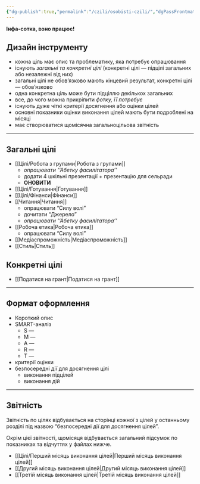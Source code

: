 ```yaml
---
{"dg-publish":true,"permalink":"/czili/osobisti-czili/","dgPassFrontmatter":true}
---
```


**Інфа-сотка, воно працює!**
## Дизайн інструменту
- кожна ціль має опис та проблематику, яка потребує опрацювання
- існують *загальні та конкретні цілі* (конкретні цілі — підцілі загальних або незалежні від них)
- загальні цілі не обов’язково мають кінцевий результат, конкретні цілі — обов’язково
- одна конкретна ціль може бути підціллю декількох загальних
- все, до чого можна прикріпити *фотку, її потребує*
- існують дуже чіткі критерії досягнення або оцінки цілей
- основні показники оцінки виконання цілей мають бути подроблені на місяці
- має створюватися щомісячна загальноцільова звітність
---
## Загальні цілі
- [[Цілі/Робота з групами\|Робота з групами]]
	- *опрацювати ‘‘Абетку фасилітатора’’*
	- додати 4 шкільні презентації + презентацію для сельради
	- **ОНОВИТИ**
- [[Цілі/Готування\|Готування]]
- [[Цілі/Фінанси\|Фінанси]]
- [[Читання\|Читання]]
	- опрацювати “Силу волі”
	- дочитати “Джерело”
	- *опрацювати ‘‘Абетку фасилітатора’’*
- [[Робоча етика\|Робоча етика]]
	- опрацювати “Силу волі”
- [[Медіаспроможність\|Медіаспроможність]]
- [[Стиль\|Стиль]]
## Конкретні цілі
- [[Податися на грант\|Податися на грант]]

---
## Формат оформлення
- Короткий опис
- SMART-аналіз
	- S —
	- M —
	- A —
	- R —
	- T —
- критерії оцінки
- безпосередні дії для досягнення цілі
	- виконання підцілей
	- виконання дій

---
## Звітність
Звітність по цілях відбувається на сторінці кожної з цілей у останньому розділі під назвою “безпосередні дії для досягнення цілей”.

Окрім цієї звітності, щомісяця відбувається загальний підсумок по показниках та відчуттях у файлах нижче.

- [[Цілі/Перший місяць виконання цілей\|Перший місяць виконання цілей]]
- [[Другий місяць виконання цілей\|Другий місяць виконання цілей]]
- [[Третій місяць виконання цілей\|Третій місяць виконання цілей]]